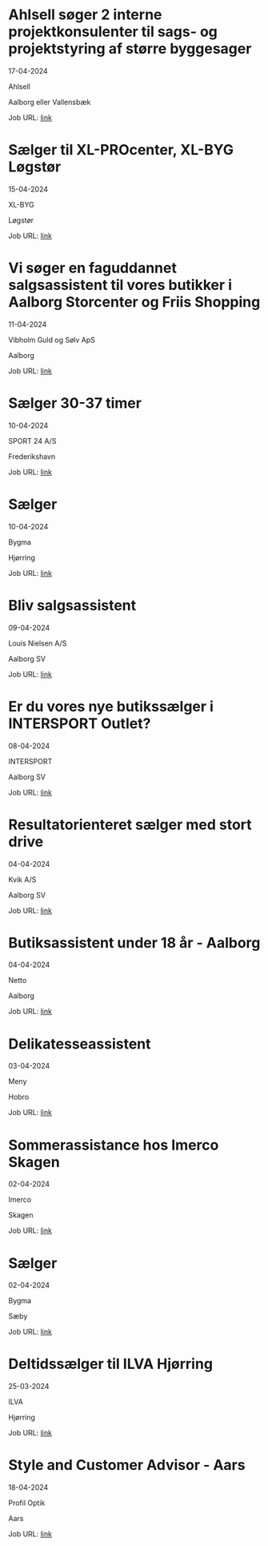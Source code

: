 # Ahlsell søger 2 interne projektkonsulenter til sags- og projektstyring af større byggesager
17-04-2024

Ahlsell

Aalborg eller Vallensbæk

Job URL: [link](https://hrmnordic.myhrsol.com/Recruitment/ahlsell/Jobs/TemplatePreview/16109)


# Sælger til XL-PROcenter, XL-BYG Løgstør
15-04-2024

XL-BYG

Løgstør

Job URL: [link](https://app.elvium.com/da/positions/25934/job_posting?referer_host=www.jobindex.dk)


# Vi søger en faguddannet salgsassistent til vores butikker i Aalborg Storcenter og Friis Shopping
11-04-2024

Vibholm Guld og Sølv ApS

Aalborg

Job URL: [link](https://vibholm.dk/blogs/ledige-stillinger?hr=show-job%2F187854%26locale%3Dda_DK)


# Sælger 30-37 timer
10-04-2024

SPORT 24 A/S

Frederikshavn

Job URL: [link](https://app.elvium.com/da/positions/25887/job_posting?referer_host=www.jobindex.dk)


# Sælger
10-04-2024

Bygma

Hjørring

Job URL: [link](https://www.bygmajob.dk/se-vores-ledige-stillinger/saelger-til-bygma-hjoerring-ansoegningsfrist-7-maj-2024/)


# Bliv salgsassistent
09-04-2024

Louis Nielsen A/S

Aalborg SV

Job URL: [link](https://www.jobindex.dk/jobannonce/reportage/1885/salgsassistent-til-louis-nielsen-aalborg-storcenter)


# Er du vores nye butikssælger i INTERSPORT Outlet?
08-04-2024

INTERSPORT

Aalborg SV

Job URL: [link](https://www.jobindex.dk/jobannonce/507310/er-du-vores-nye-butikssaelger-i-intersport-outlet)


# Resultatorienteret sælger med stort drive
04-04-2024

Kvik A/S

Aalborg SV

Job URL: [link](https://kvik.easycruit.com/intranet/dkstores/vacancy/3330249/223417?iso=dk)


# Butiksassistent under 18 år - Aalborg
04-04-2024

Netto

Aalborg

Job URL: [link](https://sallinggroup.com/job/ledige-stillinger/8e87c552-076a-4ef4-be57-d796a110f635)


# Delikatesseassistent
03-04-2024

Meny

Hobro

Job URL: [link](https://candidate.hr-manager.net/ApplicationInit.aspx?cid=2180&ProjectId=146754&DepartmentId=19074&MediaId=4623)


# Sommerassistance hos Imerco Skagen
02-04-2024

Imerco

Skagen

Job URL: [link](https://imerco.career.emply.com/ad/sommerassistance-hos-imerco-skagen/adef60/da)


# Sælger
02-04-2024

Bygma

Sæby

Job URL: [link](https://www.bygmajob.dk/se-vores-ledige-stillinger/saelger-til-bygma-saeby-ansoegningsfrist-29-april-2024/)


# Deltidssælger til ILVA Hjørring
25-03-2024

ILVA

Hjørring

Job URL: [link](https://ilva.youngcrm.com/jobportal/9631)


# Style and Customer Advisor - Aars
18-04-2024

Profil Optik

Aars

Job URL: [link](https://job.profiloptik.dk/jobs/4020225-style-and-customer-advisor-aars)


